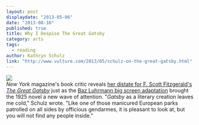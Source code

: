 ```yaml
---
layout: post
displaydate: "2013-05-06"
date: "2013-08-16"
published: true
title: Why I Despise The Great Gatsby
category: arts
tags: 
  - reading
author: Kathryn Schulz
link: "http://www.vulture.com/2013/05/schulz-on-the-great-gatsby.html"
---
```


![](http://upload.wikimedia.org/wikipedia/en/b/b0/Gatsby_1925_jacket.gif)<br>
_New York_ magazine's book critic reveals <a href="http://www.vulture.com/2013/05/schulz-on-the-great-gatsby.html">her distate for F. Scott Fitzgerald's _The Great Gatsby_</a> just as the <a href="http://movies.nytimes.com/2013/05/10/movies/the-great-gatsby-interpreted-by-baz-luhrmann.html?pagewanted=all" target="_blank">Baz Luhrmann big screen adaptation</a> brought the 1925 novel a new wave of attention. "_Gatsby_ as a literary creation leaves me cold," Schulz wrote. "Like one of those manicured European parks patrolled on all sides by officious gendarmes, it is pleasant to look at, but you will not find any people inside."